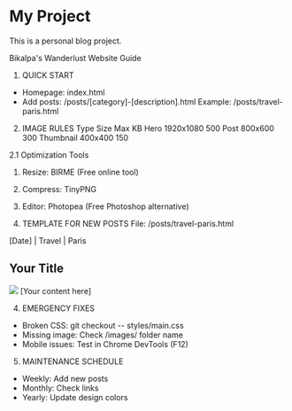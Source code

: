 # My Project

This is a personal blog project.

Bikalpa's Wanderlust Website Guide

1. QUICK START
- Homepage: index.html
- Add posts: /posts/[category]-[description].html 
  Example: /posts/travel-paris.html

2. IMAGE RULES
Type	Size	Max KB
Hero	1920x1080	500
Post	800x600	300
Thumbnail	400x400	150

2.1 Optimization Tools
1.	Resize: BIRME (Free online tool)
2.	Compress: TinyPNG
3.	Editor: Photopea (Free Photoshop alternative)

3. TEMPLATE FOR NEW POSTS
File: /posts/travel-paris.html 
<!DOCTYPE html>
<html>
<!-- COPY HEAD FROM EXISTING POST -->
<body>
  <!-- PASTE HEADER FROM index.html -->
  <article class="diary-entry">
    <div class="entry-meta">[Date] | Travel | Paris</div>
    <h1>Your Title</h1>
    <img src="/images/travel-paris.jpg" class="responsive-img">
    [Your content here]
  </article>
  <!-- PASTE FOOTER FROM index.html -->
</body>
</html>

4. EMERGENCY FIXES
- Broken CSS: git checkout -- styles/main.css
- Missing image: Check /images/ folder name
- Mobile issues: Test in Chrome DevTools (F12)

5. MAINTENANCE SCHEDULE
- Weekly: Add new posts
- Monthly: Check links
- Yearly: Update design colors
